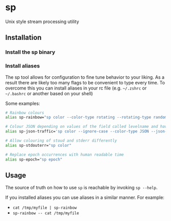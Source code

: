 # sp

 Unix style stream processing utility

## Installation

### Install the sp binary

### Install aliases

The sp tool allows for configuration to fine tune behavior to your liking. As a result there are likely too many flags to be convenient to type every time. To overcome this you can install aliases in your rc file (e.g. `~/.zshrc` or `~/.bashrc` or another based on your shell)

Some examples:

```bash
# Rainbow colours
alias sp-rainbow="sp color --color-type rotating --rotating-type random --stride-length 15-25"

# Colour JSON depending on values of the field called levelname and have alternating colours if subsequent lines match
alias sp-json-traffic='sp color --ignore-case --color-type JSON --json-key levelname --colors INFO.0.255.0,INFO.0.155.0,WARNING.255.128.0,WARNING.155.128.0,ERROR.255.0.0,ERROR.155.0.0'

# Allow colouring of stoud and stderr differently
alias sp-stdouterr="sp color"

# Replace epoch occurrences with human readable time
alias sp-epoch="sp epoch"
```

## Usage

The source of truth on how to use `sp` is reachable by invoking `sp --help`.

If you installed aliases you can use aliases in a similar manner. For example:
- `cat /tmp/myfile | sp-rainbow`
- `sp-rainbow -- cat /tmp/myfile`
